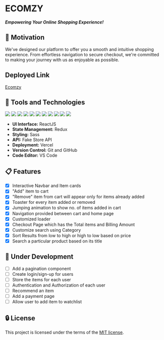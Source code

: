 # ECOMZY

**_Empowering Your Online Shopping Experience!_**

## 💭 Motivation

We've designed our platform to offer you a smooth and intuitive shopping experience. From effortless navigation to secure checkout, we're committed to making your journey with us as enjoyable as possible.

## Deployed Link 
<a href="https://ecomzy-omega.vercel.app/">Ecomzy</a>

## 🧰 Tools and Technologies

<img src="https://img.shields.io/badge/html5%20-%23E34F26.svg?&style=for-the-badge&logo=html5&logoColor=white"/>
<img src="https://img.shields.io/badge/css3%20-%231572B6.svg?&style=for-the-badge&logo=css3&logoColor=white"/> 
<img src="https://img.shields.io/badge/javascript%20-%23323330.svg?&style=for-the-badge&logo=javascript&logoColor=%23F7DF1E"/> 
<img src="https://img.shields.io/badge/react%20-%2320232a.svg?&style=for-the-badge&logo=react&logoColor=%2361DAFB"/> 
<img src="https://img.shields.io/badge/React_Router-CA4245?style=for-the-badge&logo=react-router&logoColor=white"/>
<img src="https://img.shields.io/badge/redux%20-%23593d88.svg?&style=for-the-badge&logo=redux&logoColor=white"/> 
<img src="https://img.shields.io/badge/SASS-hotpink.svg?style=for-the-badge&logo=SASS&logoColor=white"/>
<img src="https://img.shields.io/badge/vercel-%23000000.svg?style=for-the-badge&logo=vercel&logoColor=white"/>
<img src="https://img.shields.io/badge/Visual%20Studio%20Code-0078d7.svg?style=for-the-badge&logo=visual-studio-code&logoColor=white"/>
<img src="https://img.shields.io/badge/git-%23F05033.svg?style=for-the-badge&logo=git&logoColor=white"/>
<img src="https://img.shields.io/badge/github%20-%23121011.svg?&style=for-the-badge&logo=github&logoColor=white"/>

-   **UI Interface:** ReactJS
-   **State Management:** Redux
-   **Styling:** Sass
-   **API:** Fake Store API
-   **Deployment:** Vercel
-   **Version Control:** Git and GitHub
-   **Code Editor:** VS Code

## 📋 Features

-   [x] Interactive Navbar and Item cards
-   [x] "Add" item to cart
-   [x] "Remove" item from cart will appear only for items already added
-   [x] Toaster for every item added or removed 
-   [x] Jumping animation to show no. of items added in cart
-   [x] Navigation provided between cart and home page
-   [x] Customized loader 
-   [x] Checkout Page which has the Total items and Billing Amount
-   [x] Customize search using Category
-   [x] Sort Results from low to high or high to low based on price
-   [x] Search a particular product based on its title

## 🔮 Under Development

-   [ ] Add a pagination component 
-   [ ] Create login/sign-up for users
-   [ ] Store the items for each user
-   [ ] Authentication and Authorization of each user
-   [ ] Recommend an item
-   [ ] Add a payment page
-   [ ] Allow user to add item to watchlist

## 🔒 License

This project is licensed under the terms of the [MIT license](https://choosealicense.com/licenses/mit/).



